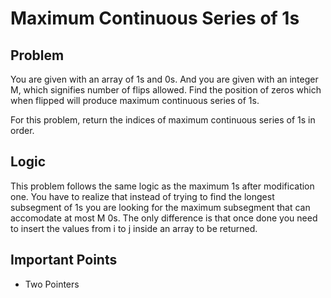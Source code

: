 # Maximum Continuous Series of 1s

## Problem

You are given with an array of 1s and 0s. And you are given with an integer M, which signifies number of flips allowed.
Find the position of zeros which when flipped will produce maximum continuous series of 1s.

For this problem, return the indices of maximum continuous series of 1s in order.

## Logic

This problem follows the same logic as the maximum 1s after modification one. You have to realize that instead of trying to find the longest subsegment of 1s you are looking for the maximum subsegment that can accomodate at most M 0s. The only difference is that once done you need to insert the values from i to j inside an array to be returned.

## Important Points

- Two Pointers
